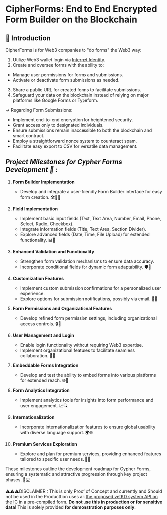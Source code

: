 # CipherForms: End to End Encrypted Form Builder on the Blockchain

## 👋 Introduction

CipherForms is for Web3 companies to "do forms" the Web3 way:

  1. Utilize Web3 wallet login via [Internet Identity](https://identity.ic0.app/).
  2. Create and oversee forms with the ability to:
   - Manage user permissions for forms and submissions.
   - Activate or deactivate form submissions as needed.
  3. Share a public URL for created forms to facilitate submissions.
  4. Safeguard your data on the blockchain instead of relying on major platforms 
     like Google Forms or Typeform.
   
  -> Regarding Form Submissions:
   - Implement end-to-end encryption for heightened security.
   - Grant access only to designated individuals.
   - Ensure submissions remain inaccessible to both the blockchain and smart contract.
   - Employ a straightforward nonce system to counteract spam.
   - Facilitate easy export to CSV for versatile data management.

## ***Project Milestones for Cypher Forms Development 🚀 :***

1. **Form Builder Implementation**
   - Develop and integrate a user-friendly Form Builder interface for easy form creation. 🛠️👨‍💻

2. **Field Implementation**
   - Implement basic input fields (Text, Text Area, Number, Email, Phone, Select, Radio, Checkbox).
   - Integrate information fields (Title, Text Area, Section Divider).
   - Explore advanced fields (Date, Time, File Upload) for extended functionality. 📊🚀

3. **Enhanced Validation and Functionality**
   - Strengthen form validation mechanisms to ensure data accuracy.
   - Incorporate conditional fields for dynamic form adaptability. 🛡️🔄

4. **Customization Features**
   - Implement custom submission confirmations for a personalized user experience.
   - Explore options for submission notifications, possibly via email. 📧✨

5. **Form Permissions and Organizational Features**
   - Develop refined form permission settings, including organizational access controls. 🔒🤝

6. **User Management and Login**
   - Enable login functionality without requiring Web3 expertise.
   - Implement organizational features to facilitate seamless collaboration. 👥🔑

7. **Embeddable Forms Integration**
   - Develop and test the ability to embed forms into various platforms for extended reach. 🌐🚀

8. **Form Analytics Integration**
   - Implement analytics tools for insights into form performance and user engagement. 📈🔍

9. **Internationalization**
   - Incorporate internationalization features to ensure global usability with diverse language support. 🌍🌐

10. **Premium Services Exploration**
    - Explore and plan for premium services, providing enhanced features tailored to specific user needs. 💼🌟

These milestones outline the development roadmap for Cypher Forms, ensuring a systematic and attractive progression through key project phases. 🚀💻

⚠️⚠️⚠️DISCLAIMER :
This is only Proof of Concept and currently and Should not be used in the Producttion uses an [the proposed vetKD system API on the IC](https://github.com/dfinity/interface-spec/pull/158) in a pre-compiled form. **Do not use this in production or for sensitive data**! This is solely provided **for demonstration purposes only**.
